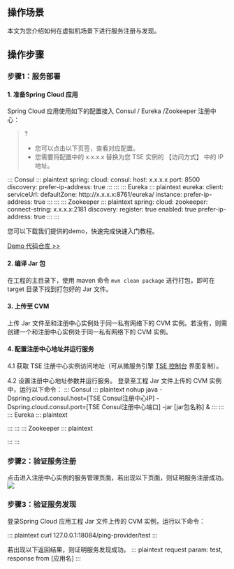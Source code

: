 ## 操作场景
本文为您介绍如何在虚拟机场景下进行服务注册与发现。


## 操作步骤
### 步骤1：服务部署
#### 1. 准备Spring Cloud 应用
Spring Cloud 应用使用如下的配置接入 Consul / Eureka /Zookeeper 注册中心：
>?
>- 您可以点击以下页签，查看对应配置。
>- 您需要将配置中的 x.x.x.x 替换为您 TSE 实例的 【访问方式】 中的 IP 地址。
<dx-tabs>
::: Consul 
<dx-codeblock>
:::  plaintext
spring:
  cloud:
    consul:
      host: x.x.x.x
      port: 8500
      discovery:
        prefer-ip-address: true
:::
</dx-codeblock>
:::
::: Eureka
<dx-codeblock>
:::  plaintext
eureka:
  client:
    serviceUrl:
      defaultZone: http://x.x.x.x:8761/eureka/
  instance:
    prefer-ip-address: true
:::
</dx-codeblock>
:::
::: Zookeeper
<dx-codeblock>
:::  plaintext
spring:
  cloud:
    zookeeper:
      connect-string: x.x.x.x:2181
      discovery:
        register: true
        enabled: true
        prefer-ip-address: true
:::
</dx-codeblock>
:::
</dx-tabs>




您可以下载我们提供的demo，快速完成快速入门教程。

[Demo 代码仓库 >>](https://github.com/tencentyun/tse-simple-demo)



#### 2. 编译 Jar 包

在工程的主目录下，使用 maven 命令 `mvn clean package` 进行打包，即可在 target 目录下找到打包好的 Jar 文件。

#### 3. 上传至 CVM

上传 Jar 文件至和注册中心实例处于同一私有网络下的 CVM 实例。若没有，则需创建一个和注册中心实例处于同一私有网络下的 CVM 实例。


#### 4. 配置注册中心地址并运行服务

4.1 获取 TSE 注册中心实例访问地址（可从微服务引擎 [TSE 控制台](https://console.cloud.tencent.com/tse) 界面复制）。

4.2 设置注册中心地址参数并运行服务。
登录至工程 Jar 文件上传的 CVM 实例中，运行以下命令：
<dx-tabs>
::: Consul 
<dx-codeblock>
:::  plaintext
nohup java 
-Dspring.cloud.consul.host=[TSE Consul注册中心IP] 
-Dspring.cloud.consul.port=[TSE Consul注册中心端口] 
-jar [jar包名称] &
:::
</dx-codeblock>
:::
::: Eureka
<dx-codeblock>
:::  plaintext

:::
</dx-codeblock>
:::
::: Zookeeper
<dx-codeblock>
:::  plaintext

:::
</dx-codeblock>
:::
</dx-tabs>




### 步骤2：验证服务注册

点击进入注册中心实例的服务管理页面，若出现以下页面，则证明服务注册成功。
<img src="https://main.qcloudimg.com/raw/634875f23e5d4841095fe512d2809446.png">


### 步骤3：验证服务发现

登录Spring Cloud 应用工程 Jar 文件上传的 CVM 实例，运行以下命令：

<dx-codeblock>
:::  plaintext
curl 127.0.0.1:18084/ping-provider/test
:::
</dx-codeblock>

若出现以下返回结果，则证明服务发现成功。
<dx-codeblock>
:::  plaintext
request param: test, response from [应用名]
:::
</dx-codeblock>
